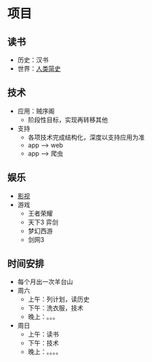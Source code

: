 #   项目

##  读书
-   历史：汉书
-   世界：[人类简史](../../read/2018/002/README.md)

##  技术
-   应用：贼序阁
    -   阶段性目标，实现再转移其他
-   支持
    -   各项技术完成结构化，深度以支持应用为准
    -   app --> web
    -   app --> 爬虫

##  娱乐
-   [影视](../../log/2018/影视.md)
-   游戏
    -   王者荣耀
    -   天下3 弈剑
    -   梦幻西游
    -   剑网3

##  时间安排
-   每个月出一次羊台山
-   周六
    -   上午：列计划，读历史
    -   下午：洗衣服，技术
    -   晚上：。。。
-   周日
    -   上午：读书
    -   下午：技术
    -   晚上：。。。。